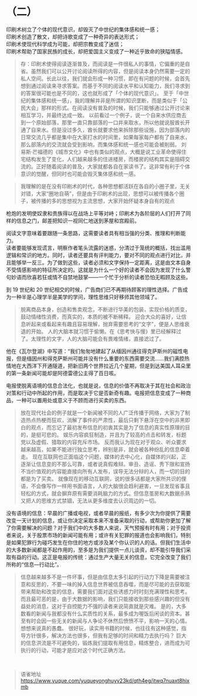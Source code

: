 # （二）
印刷术树立了个体的现代意识，却毁灭了中世纪的集体感和统一感；  
印刷术创造了散文，却把诗歌变成了一种奇异的表达形式；  
印刷术使现代科学成为可能，却把宗教变成了迷信；  
印刷术帮助了国家民族的成长，却把爱国主义变成了一种近乎致命的狭隘情感。

> 存：印刷术使得阅读逐渐普及，而阅读是一件很私人的事情，它偏重的是自省。虽然我们可以公开讨论阅读所得的内容，但是阅读本身仍然需要一定的私人空间。长此以往，我们就会形成一种习惯，即在有问题的时候，会首先想到通过阅读来寻求答案。而基于不同的阅读水平和认知能力，我们寻求到的答案很可能也是不同的，这也就形成了「个体的现代意识」。
> 至于「中世纪的集体感和统一感」，我的理解并非是所谓的知识垄断，而是类似于「公民大会」那样的形式。在阅读没有普及的时候，我们只能够通过公开讨论来相互学习，并最终达成一致。
> 以前看过一个例子，说一个自来水供应商去到一个原始部落，那里一直只靠部落的一口井来取水，所以他就说服酋长开通了自来水。但是没过多久，酋长就要求他来拆除那些设施，因为部落内的日常交流几乎都是集中在大家打水的时间里，如果每家每户都有了自来水，那么部落内的交流就会受到影响，而集体感和统一感也可能会被削弱。
> 刘易斯·芒福德的《城市文化》中也有类似的观点，大概是说工业革命使得住宅结构发生了变化，人们越来越多的住进楼房，而楼房的结构其实是阻碍交流的。正好随着阅读的普及，大家就都各自在家读书了。这非常有利于个体意识的觉醒，但同时也可能会毁灭集体感和统一感。

> 我理解的是在没有印刷术的时代，各种思想都活跃在各自的小圈子里，无关对错，大家“圈地自萌”，但是由于印刷术的出现，思想可以被传播各个圈子，被传播的多的思想视为主流思想，大家开始怀疑本身自有的观点

枪炮的发明使奴隶和贵族得以在战场上平等对峙；印刷术为各阶层的人们打开了同样的信息之门，邮差把知识一视同仁地送到茅屋和宫殿前。

阅读文字意味着要跟随一条思路，这需要读者具有相当强的分类、推理和判断能力。  
读者要能够发现谎言，明察作者笔头流露的迷惑，分清过于笼统的概括，找出滥用逻辑和常识的地方。同时，读者还要具有评判能力，要对不同的观点进行对比，并且能够举一反三。为了做到这些，读者必须和文字保持一定距离，这是由文本自身不受情感影响的特征所决定的。这就是为什么一个好的读者不会因为发现了什么警句妙语而欣喜若狂或情不自禁地鼓掌——一个忙于分析的读者恐怕无暇顾及这些。

到 19 世纪和 20 世纪相交的时候，广告商们已不再期待顾客的理性选择。广告成为一种半是心理学半是美学的学问，理性思维只好移师其他领域了。

> 脱离商品本身，创造和售卖观念，不断进行华美的包装，实现价格的质变，鼓动情绪性消费，而真实的，本质的被不断稀释。
> 迎合大众的喜好，让信息听起来或看起来有趣且容易理解，抛弃需要思考的“文字”，便是人思维衰退的开始。
> 人的大脑本就习惯于偷懒。在《思考快与慢》里已经解释过了。太理性的文字，人的大脑可能会有畏难情绪，直接滤过了。

他在《瓦尔登湖》中写道：“我们匆匆地建起了从缅因州通往得克萨斯州的磁性电报，但是缅因州和得克萨斯州可能并没有什么重要的东西需要交流……我们满腔热情地在大西洋下开通隧道，把新旧两个世界拉近几个星期，但是到达美国人耳朵里的第一条新闻可能却是阿德雷德公主得了百日咳。

电报使脱离语境的信息合法化，也就是说，信息的价值不再取决于其在社会和政治对策和行动中所起的作用，而是取决于它是否新奇有趣。电报把信息变成了一种商品，一种可以置用处或意义于不顾而进行买卖的东西。

> 放在现代社会的例子就是一个新闻被不同的人广泛传播于网络，大家为了制造热点热梗而狂欢，消解了事件的严肃性，最后只剩下悬浮在空中的非黑即白的观点，而忘记了最初发布信息的初衷其实是为了信息的真实性原理的目的，是挺可悲的。
> 娱乐内容疯狂制造，并且为了较高的点击和转发，标题党以及虚假、猎取的内容充斥市场。
> 反而我认为现在对于观众、听众要求越来越高，如果不能进行独立思考，辨别是非，就会被各种纷乱的信息牵着走。
> 现在互联网也正面临这个问题，媒体的去中心化，自媒体的兴起，正逐渐让信息变的不那么可靠，或者说真假难辩。审丑、造谣、秀下限和宣扬不当价值观的内容能直接向所有人发布，误导无法分辩的人，而一切的目的都是为了买卖。
> 就像现在的移动互联网，说的很多话都是大家所共识的俚语，不会像写作一样用书面语言，人的大脑很会趋利避害，一旦发现省事且轻松的方式，就会摒弃原有需要消耗脑力的方式。但信息茧房和大数据杀熟又把人的思维方式禁锢，无法从更多维度去认识周边的一切。

没有语境的信息：早晨的广播或电视，或者早晨的报纸，有多少次为你提供了需要改变一天计划的信息，或让你决定采取本来不准备采取的行动，或帮助你更加了解了你需要解决的问题？对于我们中的大多数人来说，天气预报有时有用；对于投资者来说，关于股票市场的新闻可能有用；或许有关犯罪的报道也会影响我们，特别是如果犯罪行为碰巧发生在你住的地方或涉及某个你认识的人的话。但我们生活中的大多数新闻都是不起作用的，至多是为我们提供一点儿谈资，却不能引导我们采取有益的行动。这正是电报的传统：通过生产大量无关的信息，它完全改变了我们所称的“信息—行动比”。

> 信息越来越多不是一件坏事，但是由信息太多引起的行动力下降是需要被注意和反思的，不要一味的掉入信息世界被信息吞噬，而是尽可能的去获取能带来帮助和改变的信息，需要我们面对这些诱惑力时时刻充满理性和思考。
> 而且最可恶的是，由于大数据的影响，我们只能接收到那些感兴趣的但没有益处的消息，这对于自控能力不强的读者来说简直就是灾难。
> 是的，大多数看的新闻与我都没有什么实质性的关系，最多成为喔饭后闲谈的资本。甚至有时会因一些无关的新闻与人争论不休然后愤愤不平，影响一天的心情。想想来说真的愚蠢。
> 很好玩，读实用书籍的时候，也往往有这种感觉，指导方针很多，解决方法也很多，但我有足够的时间和精力去执行吗？
> 巨大的信息洪流是不可避免的，锻炼我们提取有用信息，精炼整合，进而成为可执行的行动，可能才是应对这个时代正确方法。

<br>
  
> 语雀地址 https://www.yuque.com/yuqueyonghuyv23kd/qth4eg/itwq7nuaxt8hixmb